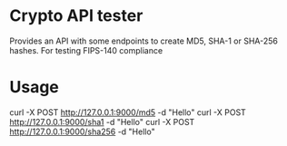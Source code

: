 # Crypto API tester

Provides an API with some endpoints to create MD5, SHA-1 or SHA-256 hashes. For testing FIPS-140 compliance

# Usage

curl -X POST http://127.0.0.1:9000/md5 -d "Hello"
curl -X POST http://127.0.0.1:9000/sha1 -d "Hello"
curl -X POST http://127.0.0.1:9000/sha256 -d "Hello"